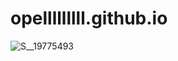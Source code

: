 # opelllllllll.github.io
![S__19775493](https://github.com/opelllllllll/opelllllllll.github.io/assets/147575581/b384cd9a-5d94-4ff0-8a96-28214977b1d2)
